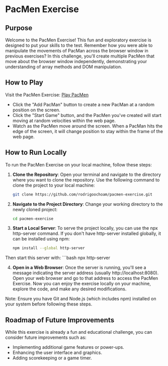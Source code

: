 # PacMen Exercise

## Purpose

Welcome to the PacMen Exercise! This fun and exploratory exercise is designed to put your skills to the test. Remember how you were able to manipulate the movements of PacMan across the browser window in previous exercises? In this challenge, you'll create multiple PacMen that move about the browser window independently, demonstrating your understanding of array methods and DOM manipulation.

## How to Play

Visit the PacMen Exercise: [Play PacMen](https://pacmen-rom.netlify.app/)

- Click the "Add PacMan" button to create a new PacMan at a random position on the screen.
- Click the "Start Game" button, and the PacMen you've created will start moving at random velocities within the web page.
- Watch as the PacMen move around the screen. When a PacMan hits the edge of the screen, it will change position to stay within the frame of the web page.

## How to Run Locally

To run the PacMen Exercise on your local machine, follow these steps:

1. **Clone the Repository**: Open your terminal and navigate to the directory where you want to clone the repository. Use the following command to clone the project to your local machine:

   ```bash
   git clone https://github.com/rodrigoochoam/pacmen-exercise.git

2. **Navigate to the Project Directory**: Change your working directory to the newly cloned project:

    ```bash
    cd pacmen-exercise

3. **Start a Local Server**: To serve the project locally, you can use the npx http-server command. If you don't have http-server installed globally, it can be installed using npm:

    ```bash
    npm install --global http-server

Then start this server with:
    ```bash
    npx http-server

4. **Open in a Web Browser**: Once the server is running, you'll see a message indicating the server address (usually http://localhost:8080). Open your web browser and go to that address to access the PacMen Exercise.
Now you can enjoy the exercise locally on your machine, explore the code, and make any desired modifications.

Note: Ensure you have Git and Node.js (which includes npm) installed on your system before following these steps. 

## Roadmap of Future Improvements

While this exercise is already a fun and educational challenge, you can consider future improvements such as:

- Implementing additional game features or power-ups.
- Enhancing the user interface and graphics.
- Adding scorekeeping or a game timer.


